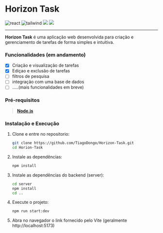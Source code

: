 # Horizon Task 

![react](https://img.shields.io/badge/React-20232A?style=for-the-badge&logo=react&logoColor=61DAFB)
![tailwind](https://img.shields.io/badge/Tailwind_CSS-38B2AC?style=for-the-badge&logo=tailwind-css&logoColor=white)
![](https://img.shields.io/badge/React_Router-CA4245?style=for-the-badge&logo=react-router&logoColor=white)
![](https://img.shields.io/badge/TypeScript-007ACC?style=for-the-badge&logo=typescript&logoColor=white)

---

**Horizon Task** é uma aplicação web desenvolvida para criação e gerenciamento de tarefas de forma simples e intuitiva.

### Funcionalidades (em andamento)
- [x] Criação e visualização de tarefas
- [x] Ediçao e exclusão de tarefas
- [ ] filtros de pesquisa
- [ ] integração com uma base de dados 
- [ ] .....(mais funcionalidades em breve)

### Pré-requisitos
> [**Node.js**](https://nodejs.org/pt)

### Instalação e Execução

1. Clone e entre no repositorio:
    ```bash
    git clone https://github.com/TiagoDongo/Horizon-Task.git
    cd Horion-Task 
    ```
2. Instale as dependências:
    ```bash
    npm install
    ```

3. Instale as dependências do backend (server):
    ```bash
    cd server
    npm install
    cd ..
    ```
    
4. Execute o projeto:
    ```bash
    npm run start:dev
    ```

5. Abra no navegador o link fornecido pelo Vite (geralmente http://localhost:5173)